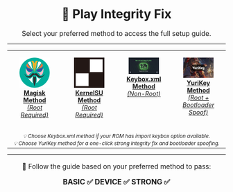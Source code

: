 <h1 align="center">🎯 Play Integrity Fix</h1>

<p align="center" style="font-size: 1.1em; margin-bottom: 10px;">
  Select your preferred method to access the full setup guide.
</p>

---

<div align="center">
  <table style="border-spacing: 20px 0;">
    <tr>
      <td align="center" width="25%" style="vertical-align: top; padding: 16px;">
        <a href="https://github.com/yadavnikhil03/Play-integrity-fix-guide/blob/main/guide/new_guide.md" target="_blank">
          <img src="https://raw.githubusercontent.com/yadavnikhil03/Play-integrity-fix-guide/main/assets/magisk.png" width="70"/><br/>
          <strong>Magisk Method</strong><br/>
          <em>(Root Required)</em>
        </a>
      </td>
      <td align="center" width="25%" style="vertical-align: top; padding: 16px;">
        <a href="https://github.com/yadavnikhil03/Play-integrity-fix-guide/blob/main/guide/new_guide.md" target="_blank">
          <img src="https://raw.githubusercontent.com/yadavnikhil03/Play-integrity-fix-guide/main/assets/ksu.png" width="70"/><br/>
          <strong>KernelSU Method</strong><br/>
          <em>(Root Required)</em>
        </a>
      </td>
      <td align="center" width="25%" style="vertical-align: top; padding: 16px;">
        <a href="https://github.com/yadavnikhil03/Play-integrity-fix-guide/blob/main/guide/keybox_guide.md" target="_blank">
          <img src="https://raw.githubusercontent.com/yadavnikhil03/Play-integrity-fix-guide/main/assets/keybox_banner.png" width="70"/><br/>
          <strong>Keybox.xml Method</strong><br/>
          <em>(Non-Root)</em>
        </a>
      </td>
      <td align="center" width="25%" style="vertical-align: top; padding: 16px;">
        <a href="https://github.com/yadavnikhil03/Play-integrity-fix-guide/blob/main/guide/yurikey_guide.md" target="_blank">
          <img src="https://github.com/yadavnikhil03/Play-integrity-fix-guide/blob/main/assets/yurikey.png" width="70"/><br/>
          <strong>YuriKey Method</strong><br/>
          <em>(Root + Bootloader Spoof)</em>
        </a>
      </td>
    </tr>
    <tr>
      <td align="center" colspan="4" style="padding-top: 15px;">
        <small><em>💡 Choose Keybox.xml method if your ROM has import keybox option available.<br/>
        💡 Choose YuriKey method for a one-click strong integrity fix and bootloader spoofing.</em></small>
      </td>
    </tr>
  </table>
</div>

---

<p align="center" style="font-size: 1.1em; margin-top: 18px;">
  📘 Follow the guide based on your preferred method to pass:
</p>

<p align="center" style="font-size: 1.2em; margin-top: 8px;">
  <strong>BASIC ✅ DEVICE ✅ STRONG ✅</strong>
</p>
